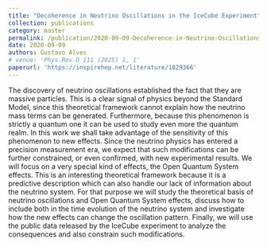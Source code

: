 ```yaml
---
title: "Decoherence in Neutrino Oscillations in the IceCube Experiment"
collection: publications
category: master
permalink: /publication/2020-09-09-Decoherence-in-Neutrino-Oscillations-in-the-IceCube-Experiment
date: 2020-09-09
authors: Gustavo Alves
# venue: 'Phys.Rev.D 111 (2025) 1, 1'
paperurl: 'https://inspirehep.net/literature/1829366'
---
```


The discovery of neutrino oscillations established the fact that they are massive particles. This is a clear signal of physics beyond the Standard Model, since this theoretical framework cannot explain how the neutrino mass terms can be generated. Furthermore, because this phenomenon is strictly a quantum one it can be used to study even more the quantum realm. In this work we shall take advantage of the sensitivity of this phenomenon to new effects. Since the neutrino physics has entered a precision measurement era, we expect that such modifications can be further constrained, or even confirmed, with new experimental results. We will focus on a very special kind of effects, the Open Quantum System effects. This is an interesting theoretical framework because it is a predictive description which can also handle our lack of information about the neutrino system. For that purpose we will study the theoretical basis of neutrino oscillations and Open Quantum System effects, discuss how to include both in the time evolution of the neutrino system and investigate how the new effects can change the oscillation pattern. Finally, we will use the public data released by the IceCube experiment to analyze the consequences and also constrain such modifications.